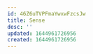 ```yaml
---
id: 46Z6uTVPFmaYwxwFzcsJw
title: Sense
desc: ''
updated: 1644961726956
created: 1644961726956
---
```


